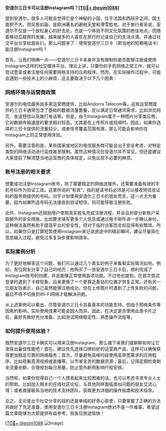 **安道尔三日卡可以注册Instagram吗？[[TG💪+ @esim1088](https://t.me/s/esim1088)]**

提到安道尔，很多人可能会觉得它是个神秘的小国，位于法国和西班牙之间，国土面积不大，但风景如画，是欧洲著名的避税天堂和滑雪胜地。对于旅行者来说，安道尔不仅是一个放松身心的好去处，也是一个体验不同文化氛围的绝佳地点。而随着移动互联网的发展，越来越多的人喜欢在旅行时记录自己的生活点滴，并通过社交平台分享给朋友们。那么问题来了：使用安道尔三日卡（即当地的短期电话卡）能注册Instagram吗？

首先，让我们明确一点——安道尔三日卡本身并没有限制你是否能够注册或使用Instagram这样的社交媒体平台。理论上讲，只要你的手机网络正常工作，就可以尝试登录或者注册任何需要网络支持的应用程序。然而，在实际操作过程中，可能会遇到一些技术上的小麻烦，这主要取决于以下几个因素：

### 网络环境与运营商政策

安道尔的电信服务由多家运营商提供，比如Andorra Telecom等。这些运营商提供的三日卡通常包含了基础的数据流量套餐，足以满足日常通讯需求，比如浏览网页、发送短信以及拨打电话等。但是，由于Instagram属于一种图片分享类应用，它对数据传输速度的要求相对较高，尤其是在上传照片或视频时。因此，如果你选择的三日卡提供的流量较少，或者信号覆盖范围有限，那么可能会影响你在Instagram上的正常使用体验。

另外，需要注意的是，某些国家或地区的电信服务商可能会出于安全考虑，对特定类型的网络活动进行监控甚至限制。虽然这种情况在安道尔并不常见，但还是建议大家提前了解清楚当地运营商的具体规定，以免出现不必要的麻烦。

### 账号注册的相关要求

想要成功注册Instagram账号，除了需要稳定的网络连接外，还需要准备有效的手机号码作为验证工具。这里所说的“有效”，指的是该号码必须是可以接收短信验证码的服务商提供的号码。对于计划使用安道尔三日卡的朋友而言，这一点尤为重要。因为如果所选号码无法接收到验证短信，则可能导致注册失败。

此外，Instagram还鼓励用户使用真实姓名完成注册流程，并且会对部分新账户采取额外的安全措施，比如要求填写更多个人信息或通过电子邮件进一步确认身份。这种做法虽然有助于提高平台的安全性，但对于临时访客而言却显得有些繁琐。所以，如果你只是打算短暂使用Instagram来记录旅途中的精彩瞬间，建议尽量简化信息输入过程，避免过多复杂步骤影响效率。

### 实际案例分析

为了更好地解答这个问题，我们可以通过几个真实的例子来看看实际情况如何。例如，有位网友分享了自己的经历：他购买了一张安道尔三日卡后，顺利完成了Instagram账号的创建，并且能够正常使用各项功能。不过他也提到，在首次尝试登录时遇到了卡顿现象，后来更换了一个更靠近基站的位置才恢复正常。还有另一位朋友则表示，自己虽然能够注册成功，但在上传图片时遇到了上传失败的问题，最后不得不切换到Wi-Fi网络才能解决问题。

从上述案例可以看出，尽管安道尔三日卡具备基本的功能支持，但由于网络条件等因素的影响，实际使用效果可能会因人而异。因此，在决定是否使用此类卡片之前，最好先做好充分准备，比如测试网络稳定性、熟悉操作流程等。

### 如何提升使用体验？

既然安道尔三日卡确实可以用来注册Instagram，那么接下来我们就聊聊如何让它发挥出最佳性能吧！首先，建议优先选择口碑较好的运营商产品，这样可以确保获得更加稳定可靠的网络服务；其次，尽量避免高峰时段使用高带宽需求的应用程序，比如观看高清视频或直播等，以节省宝贵的数据资源；最后，记得定期检查剩余流量余额，合理规划每日用量，防止意外断网影响行程安排。

当然啦，如果你觉得自己一个人摸索起来比较困难的话，也可以考虑寻求专业人士的帮助。比如加入相关的在线社区论坛，与其他同样面临类似问题的朋友交流心得；或者直接联系当地的技术支持团队，获取更为详细的操作指南和技术指导。

总之，无论是出于社交分享的目的还是单纯的好奇心驱使，只要掌握了正确的方法并做好了充足准备，使用安道尔三日卡注册Instagram绝对不是一件难事。希望这篇文章能够为大家提供有益参考，祝各位旅途愉快！

[[TG💪+ @esim1088](https://t.me/s/esim1088) ![Image](https://i.postimg.cc/4NQfJmqS/Snipaste-2025-05-13-00-14-12.png)]